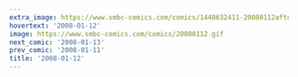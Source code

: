 ```yaml
---
extra_image: https://www.smbc-comics.com/comics/1448632411-20080112after.png
hovertext: '2008-01-12'
image: https://www.smbc-comics.com/comics/20080112.gif
next_comic: '2008-01-13'
prev_comic: '2008-01-11'
title: '2008-01-12'
---
```


